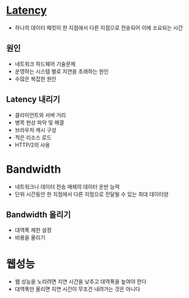 # [Latency](https://www.youtube.com/watch?v=mFBIwEhvZUY&list=PLgXGHBqgT2TvpJ_p9L_yZKPifgdBOzdVH&index=30)
*  하나의 데이터 패킷이 한 지점에서 다른 지점으로 전송되어 이에 소요되는 시간

## 원인
* 네트워크 하드웨어 기술문제
* 운영하는 시스템 별로 지연을 초래하는 원인
* 수많은 복잡한 원인

## Latency 내리기
* 클라이언트와 서버 거리
* 병목 현상 파악 및 해결
* 브라우저 캐시 구성
* 적은 리소스 로드
* HTTP/2의 사용

# Bandwidth
* 네트워크나 데이터 전송 매체의 데이터 운반 능력
* 단위 시간동안 한 지점에서 다른 지점으로 전달될 수 있는 최대 데이터양

## Bandwidth 올리기
* 대역폭 제한 설정
* 비용을 올리기

# 웹성능
* 웹 성능을 노리려면 지연 시간을 낮추고 대역폭을 높여야 한다
* 대역폭만 올리면 지연 시간이 무조건 내려가는 것은 아니다
